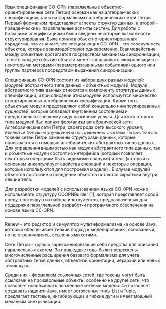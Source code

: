 Язык спецификации CO-OPN (параллельные объектно-ориентированные сети Петри) основан как на алгебраических спецификациях, так и на формализмах алгебраических сетей Петри. Первый формализм представляет аспекты структур данных, а второй - поведенческие и параллельные аспекты систем. Для работы с большими спецификациями были введены некоторые возможности структурирования. Была принята объектно-ориентированная парадигма, что означает, что спецификация CO-OPN - это совокупность объектов, которые взаимодействуют одновременно. Взаимодействие между объектами достигается посредством механизма синхронизации, то есть каждое событие объекта может запрашивать синхронизацию с некоторыми методами (параметризованными событиями) одного или группы партнеров посредством выражения синхронизации.

Спецификация CO-OPN состоит из набора двух разных модулей: модулей абстрактного типа данных и объектных модулей. Модули абстрактного типа данных относятся к компоненту структуры данных спецификаций, и при описании этих модулей используется множество отсортированных алгебраических спецификаций. Кроме того, объектные модули представляют собой концепцию инкапсулированных сущностей, которые обладают внутренним состоянием и предоставляют внешнему виду различные услуги. Для этого второго типа модулей был принят формализм алгебраической сети. Алгебраические сети Петри, своего рода сети высокого уровня, являются большим улучшением по сравнению с сетями Петри, то есть токены сетей Петри заменены структурами данных, которые описываются с помощью алгебраических абстрактных типов данных. Для управления видимостью как модули абстрактного типа данных, так и объектные модули состоят из интерфейса (который позволяет некоторым операциям быть видимыми снаружи) и тела (который в основном инкапсулирует свойства операций и некоторые операции, которые используются для построения модели) . В случае модулей объектов состояние и поведение объектов остаются скрытыми внутри секции тела.

Для разработки моделей с использованием языка CO-OPN можно использовать структуру COOPNBuilder [1], которая представляет собой среду, состоящую из набора инструментов, предназначенных для поддержки параллельной разработки программного обеспечения на основе языка CO-OPN.

-----------------------------------------------------------------------------------------------------------------------------------------------------------------------------------

Renew - это редактор и симулятор мультиформализма на основе Java, который обеспечивает гибкий подход к моделированию, основанный, но не ограничиваясь, ссылочными сетями.

Сети Петри - хорошо зарекомендовавшие себя средства для описания параллельных систем. За прошедшие годы были предложены многочисленные расширения базового формализма для учета абстрактных типов данных, объектной ориентации, иерархий или новых типов дуги.

Среди них - формализм ссылочных сетей, где токены могут быть ссылками на произвольные объекты, особенно на другие сети, что позволяет использовать вложенные сетевые модели. Он позволяет создавать надписи Java, имеет встроенные типы List и Tuple, предлагает тестовые, ингибирующие и гибкие дуги и имеет мощный механизм синхронизации.
